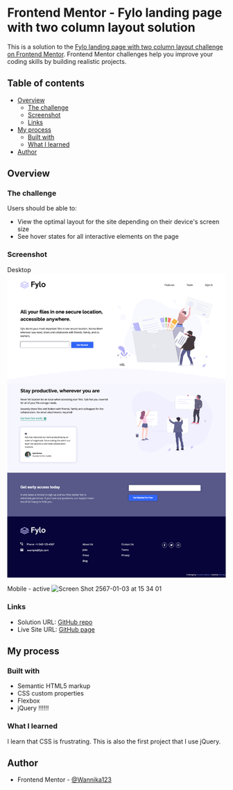 # Frontend Mentor - Fylo landing page with two column layout solution

This is a solution to the [Fylo landing page with two column layout challenge on Frontend Mentor](https://www.frontendmentor.io/challenges/fylo-landing-page-with-two-column-layout-5ca5ef041e82137ec91a50f5). Frontend Mentor challenges help you improve your coding skills by building realistic projects. 

## Table of contents

- [Overview](#overview)
  - [The challenge](#the-challenge)
  - [Screenshot](#screenshot)
  - [Links](#links)
- [My process](#my-process)
  - [Built with](#built-with)
  - [What I learned](#what-i-learned)
- [Author](#author)

## Overview

### The challenge

Users should be able to:

- View the optimal layout for the site depending on their device's screen size
- See hover states for all interactive elements on the page

### Screenshot

Desktop
![Alt text](image.png)

Mobile - active
![Screen Shot 2567-01-03 at 15 34 01](https://github.com/Wannika123/fem-landingPage1/assets/142564014/0c57b65e-15cb-4962-9a27-b2ffbd8f3a94)


### Links

- Solution URL: [GitHub repo](https://github.com/Wannika123/fem-landingPage1)
- Live Site URL: [GitHub page](https://your-live-site-url.com)

## My process

### Built with

- Semantic HTML5 markup
- CSS custom properties
- Flexbox
- jQuery !!!!!!

### What I learned

I learn that CSS is frustrating. This is also the first project that I use jQuery.

## Author

- Frontend Mentor - [@Wannika123](https://www.frontendmentor.io/profile/Wannika123)
